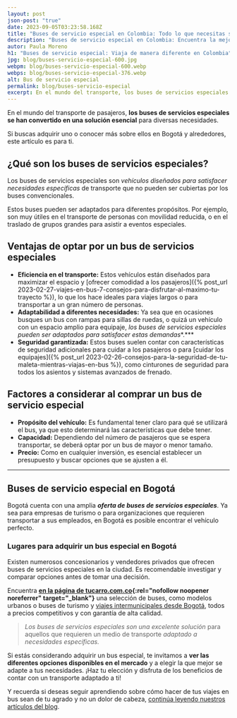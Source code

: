 ```yaml
---
layout: post
json-post: "true"
date: 2023-09-05T03:23:58.168Z
title: "Buses de servicio especial en Colombia: Todo lo que necesitas saber"
description: "Buses de servicio especial en Colombia: Encuentra la mejor opción ¡Haz clic y conoce las ventajas de estos vehículos únicos!"
autor: Paula Moreno
h1: "Buses de servicio especial: Viaja de manera diferente en Colombia"
jpg: blog/buses-servicio-especial-600.jpg
webpm: blog/buses-servicio-especial-600.webp
webps: blog/buses-servicio-especial-376.webp
alt: Bus de servicio especial
permalink: blog/buses-servicio-especial
excerpt: En el mundo del transporte, los buses de servicios especiales se han convertido en una solución esencial para diversas necesidades. Si buscas adquirir uno o conocer más sobre ellos en Bogotá y alrededores, este artículo es para ti.
---
```

En el mundo del transporte de pasajeros, **los buses de servicios especiales se han convertido en una solución esencial** para diversas necesidades.

Si buscas adquirir uno o conocer más sobre ellos en Bogotá y alrededores, este artículo es para ti.

## ¿Qué son los buses de servicios especiales?

Los buses de servicios especiales son *vehículos diseñados para satisfacer necesidades específicas* de transporte que no pueden ser cubiertas por los buses convencionales.

Estos buses pueden ser adaptados para diferentes propósitos. Por ejemplo, son muy útiles en el transporte de personas con movilidad reducida, o en el traslado de grupos grandes para asistir a eventos especiales.

## Ventajas de optar por un bus de servicios especiales

* **Eficiencia en el transporte:** Estos vehículos están diseñados para maximizar el espacio y [ofrecer comodidad a los pasajeros]({% post_url 2023-02-27-viajes-en-bus-7-consejos-para-disfrutar-al-maximo-tu-trayecto %}), lo que los hace ideales para viajes largos o para transportar a un gran número de personas.
* **Adaptabilidad a diferentes necesidades:** Ya sea que en ocasiones busques un bus con rampas para sillas de ruedas, o quizá un vehículo con un espacio amplio para equipaje, *los buses de servicios especiales pueden ser adaptados para satisfacer estas demandas**.***
* **Seguridad garantizada:** Estos buses suelen contar con características de seguridad adicionales para cuidar a los pasajeros o para [cuidar los equipajes]({% post_url 2023-02-26-consejos-para-la-seguridad-de-tu-maleta-mientras-viajas-en-bus %}), como cinturones de seguridad para todos los asientos y sistemas avanzados de frenado.

## Factores a considerar al comprar un bus de servicio especial

* **Propósito del vehículo:** Es fundamental tener claro para qué se utilizará el bus, ya que esto determinará las características que debe tener.
* **Capacidad:** Dependiendo del número de pasajeros que se espera transportar, se deberá optar por un bus de mayor o menor tamaño.
* **Precio:** Como en cualquier inversión, es esencial establecer un presupuesto y buscar opciones que se ajusten a él.

- - -

## Buses de servicio especial en Bogotá

Bogotá cuenta con una amplia ***oferta de buses de servicios especiales***. Ya sea para empresas de turismo o para organizaciones que requieren transportar a sus empleados, en Bogotá es posible encontrar el vehículo perfecto.

### Lugares para adquirir un bus especial en Bogotá

Existen numerosos concesionarios y vendedores privados que ofrecen buses de servicios especiales en la ciudad. Es recomendable investigar y comparar opciones antes de tomar una decisión.

Encuentra **[en la página de tucarro.com.co](https://www.tucarro.com.co/){:rel="nofollow noopener noreferrer" target="_blank"}** una selección de buses, como modelos urbanos o buses de turismo y [viajes intermunicipales desde Bogotá]({{'terminal-de-bogota'|relative_url}}), todos a precios competitivos y con garantía de alta calidad.

> *Los buses de servicios especiales son una excelente solución* para aquellos que requieren un medio de transporte *adaptado a necesidades específicas.*

Si estás considerando adquirir un bus especial, te invitamos a **ver las diferentes opciones disponibles en el mercado** y a elegir la que mejor se adapte a tus necesidades. ¡Haz tu elección y disfruta de los beneficios de contar con un transporte adaptado a ti!

Y recuerda si deseas seguir aprendiendo sobre cómo hacer de tus viajes en bus sean de tu agrado y no un dolor de cabeza, [continúa leyendo nuestros artículos del blog]({{'blog'|relative_url}}).
